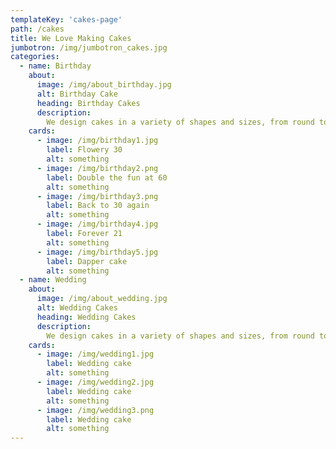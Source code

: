 ```yaml
---
templateKey: 'cakes-page'
path: /cakes
title: We Love Making Cakes
jumbotron: /img/jumbotron_cakes.jpg
categories:
  - name: Birthday
    about: 
      image: /img/about_birthday.jpg
      alt: Birthday Cake
      heading: Birthday Cakes
      description:
        We design cakes in a variety of shapes and sizes, from round to square or rectangle, or your custom shape of choice. We will customize your cake to your liking. 
    cards: 
      - image: /img/birthday1.jpg
        label: Flowery 30
        alt: something
      - image: /img/birthday2.png
        label: Double the fun at 60
        alt: something
      - image: /img/birthday3.png
        label: Back to 30 again
        alt: something
      - image: /img/birthday4.jpg
        label: Forever 21
        alt: something
      - image: /img/birthday5.jpg
        label: Dapper cake
        alt: something
  - name: Wedding
    about: 
      image: /img/about_wedding.jpg
      alt: Wedding Cakes
      heading: Wedding Cakes
      description:
        We design cakes in a variety of shapes and sizes, from round to square or rectangle, or your custom shape of choice. We will customize your cake to your liking. 
    cards: 
      - image: /img/wedding1.jpg
        label: Wedding cake
        alt: something
      - image: /img/wedding2.jpg
        label: Wedding cake
        alt: something
      - image: /img/wedding3.png
        label: Wedding cake
        alt: something
---
```

